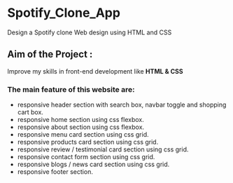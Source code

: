 # Spotify_Clone_App

Design a Spotify clone Web design using HTML and CSS

## Aim of the Project :

Improve my skills in front-end development like **HTML & CSS**

### The main feature of this website are:

- responsive header section with search box, navbar toggle and shopping cart box.
- responsive home section using css flexbox.
- responsive about section using css flexbox.
- responsive menu card section using css grid.
- responsive products card section using css grid.
- responsive review / testimonial card section using css grid.
- responsive contact form section using css grid.
- responsive blogs / news card section using css grid.
- responsive footer section.
